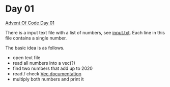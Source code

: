 # Day 01

[Advent Of Code Day 01](https://adventofcode.com/2020/day/1)

There is a input text file with a list of numbers, see [input.txt](./input.txt). Each line in this file contains a single number.

The basic idea is as follows.

* open text file
* read all numbers into a vec(?)
* find two numbers that add up to 2020
* read / check [Vec documentation](https://doc.rust-lang.org/std/vec/struct.Vec.html)
* multiply both numbers and print it
